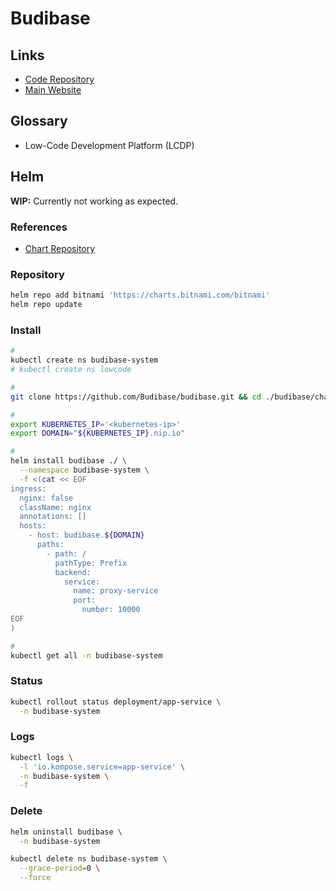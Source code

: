 # Budibase

## Links

- [Code Repository](https://github.com/Budibase/budibase)
- [Main Website](https://budibase.com/)

## Glossary

- Low-Code Development Platform (LCDP)

## Helm

**WIP:** Currently not working as expected.

### References

- [Chart Repository](https://github.com/Budibase/budibase/tree/develop/charts/budibase)

### Repository

```sh
helm repo add bitnami 'https://charts.bitnami.com/bitnami'
helm repo update
```

### Install

```sh
#
kubectl create ns budibase-system
# kubectl create ns lowcode

#
git clone https://github.com/Budibase/budibase.git && cd ./budibase/charts/budibase

#
export KUBERNETES_IP='<kubernetes-ip>'
export DOMAIN="${KUBERNETES_IP}.nip.io"

#
helm install budibase ./ \
  --namespace budibase-system \
  -f <(cat << EOF
ingress:
  nginx: false
  className: nginx
  annotations: []
  hosts:
    - host: budibase.${DOMAIN}
      paths:
        - path: /
          pathType: Prefix
          backend:
            service:
              name: proxy-service
              port:
                number: 10000
EOF
)

#
kubectl get all -n budibase-system
```

### Status

```sh
kubectl rollout status deployment/app-service \
  -n budibase-system
```

### Logs

```sh
kubectl logs \
  -l 'io.kompose.service=app-service' \
  -n budibase-system \
  -f
```

### Delete

```sh
helm uninstall budibase \
  -n budibase-system

kubectl delete ns budibase-system \
  --grace-period=0 \
  --force
```
